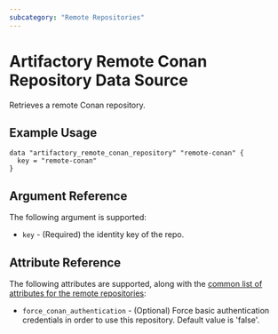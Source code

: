 ```yaml
---
subcategory: "Remote Repositories"
---
```

# Artifactory Remote Conan Repository Data Source

Retrieves a remote Conan repository.

## Example Usage

```hcl
data "artifactory_remote_conan_repository" "remote-conan" {
  key = "remote-conan"
}
```

## Argument Reference

The following argument is supported:

* `key` - (Required) the identity key of the repo.

## Attribute Reference

The following attributes are supported, along with the [common list of attributes for the remote repositories](remote.md):

* `force_conan_authentication` - (Optional) Force basic authentication credentials in order to use this repository. Default value is 'false'.
